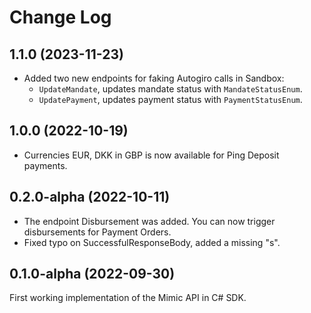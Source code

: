 # Change Log

## 1.1.0 (2023-11-23)

-   Added two new endpoints for faking Autogiro calls in Sandbox:
    -   `UpdateMandate`, updates mandate status with `MandateStatusEnum`.
    -   `UpdatePayment`, updates payment status with `PaymentStatusEnum`.

## 1.0.0 (2022-10-19)

-   Currencies EUR, DKK in GBP is now available for Ping Deposit payments.

## 0.2.0-alpha (2022-10-11)

-   The endpoint Disbursement was added. You can now trigger disbursements for Payment Orders.
-   Fixed typo on SuccessfulResponseBody, added a missing "s".

## 0.1.0-alpha (2022-09-30)

First working implementation of the Mimic API in C# SDK.
